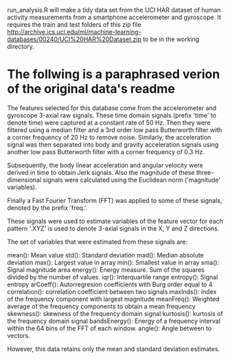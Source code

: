 run_analysis.R will make a tidy data set from the UCI HAR dataset of human activity measurements from a smartphone accelerometer and gyroscope.
It requires the train and test folders of this zip file http://archive.ics.uci.edu/ml/machine-learning-databases/00240/UCI%20HAR%20Dataset.zip to be in the working directory.

# The follwing is a paraphrased verion of the original data's readme
The features selected for this database come from the accelerometer and gyroscope 3-axial raw signals. These time domain signals (prefix 'time' to denote time) were captured at a constant rate of 50 Hz.
Then they were filtered using a median filter and a 3rd order low pass Butterworth filter with a corner frequency of 20 Hz to remove noise. 
Similarly, the acceleration signal was then separated into body and gravity acceleration signals using another low pass Butterworth filter with a corner frequency of 0.3 Hz. 

Subsequently, the body linear acceleration and angular velocity were derived in time to obtain Jerk signals.
Also the magnitude of these three-dimensional signals were calculated using the Euclidean norm ('magnitude' variables). 

Finally a Fast Fourier Transform (FFT) was applied to some of these signals, denoted by the prefix 'freq.'. 

These signals were used to estimate variables of the feature vector for each pattern
'.XYZ' is used to denote 3-axial signals in the X, Y and Z directions.

The set of variables that were estimated from these signals are:

mean(): Mean value
std(): Standard deviation
mad(): Median absolute deviation 
max(): Largest value in array
min(): Smallest value in array
sma(): Signal magnitude area
energy(): Energy measure. Sum of the squares divided by the number of values. 
iqr(): Interquartile range 
entropy(): Signal entropy
arCoeff(): Autorregresion coefficients with Burg order equal to 4
correlation(): correlation coefficient between two signals
maxInds(): index of the frequency component with largest magnitude
meanFreq(): Weighted average of the frequency components to obtain a mean frequency
skewness(): skewness of the frequency domain signal 
kurtosis(): kurtosis of the frequency domain signal 
bandsEnergy(): Energy of a frequency interval within the 64 bins of the FFT of each window.
angle(): Angle between to vectors.

However, this data retains only the mean and standard deviation estimates.
